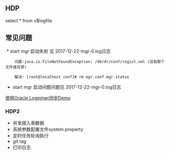 ## HDP

  select * from v$logfile

## 常见问题

  * start mgr 启动失败 见 2017-12-22-mgr-0.log日志
      
        问题:java.io.FileNotFoundException: /dbrdr/conf/regist.xml (没有那个文件或目录) 
    
        解决: [root@localhost conf]# rm mgr.conf.mgr.status            
      	
        
  * start mgr 启动问题问题见 2017-12-22-mgr-0.log日志
        

  [使用Oracle Logminer同步Demo](http://www.cnblogs.com/shishanyuan/p/3142713.html)

###  HDP2

  * 并发插入表数据
  * 系统参数配置文件system.property
  * 定时任务轮询执行
  * git tag
  * 打印日志

